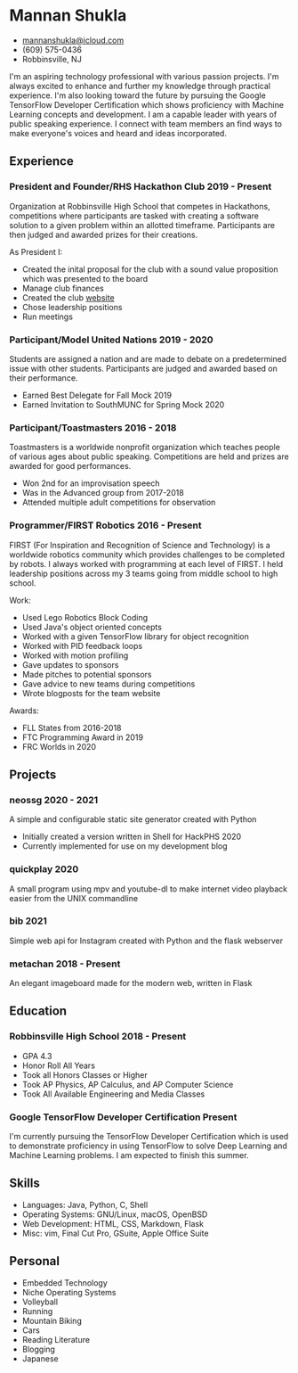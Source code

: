 <!-- The (first) h1 will be used as the <title> of the HTML page -->
# Mannan Shukla

<!-- The unordered list immediately after the h1 will be formatted on a single
line. It is intended to be used for contact details -->
- <mannanshukla@icloud.com>
- (609) 575-0436
- Robbinsville, NJ

<!-- The paragraph after the h1 and ul and before the first h2 is optional. It
is intended to be used for a short summary. -->
I'm an aspiring technology professional with various passion projects. I'm always excited to enhance and further my knowledge through practical experience. I'm also looking toward the future by pursuing the Google TensorFlow Developer Certification which shows proficiency with Machine Learning concepts and development. I am a capable leader with years of public speaking experience. I connect with team members an find ways to make everyone's voices and heard and ideas incorporated.

## Experience

<!-- You have to wrap the "left" and "right" half of these headings in spans by
hand -->
### <span>President and Founder/RHS Hackathon Club</span> <span>2019 - Present</span>

Organization at Robbinsville High School that competes in Hackathons, competitions where participants are tasked with creating a software solution to a given problem within an allotted timeframe. Participants are then judged and awarded prizes for their creations.

As President I:

- Created the inital proposal for the club with a sound value proposition which was presented to the board
- Manage club finances
- Created the club [website](https://rhs-hackathon-club.github.io)
- Chose leadership positions
- Run meetings

### <span>Participant/Model United Nations</span> <span>2019 - 2020</span>

Students are assigned a nation and are made to debate on a predetermined issue with other students. Participants are judged and awarded based on their performance.

- Earned Best Delegate for Fall Mock 2019
- Earned Invitation to SouthMUNC for Spring Mock 2020

### <span>Participant/Toastmasters</span> <span>2016 - 2018</span>

Toastmasters is a worldwide nonprofit organization which teaches people of various ages about public speaking. Competitions are held and prizes are awarded for good performances.

- Won 2nd for an improvisation speech
- Was in the Advanced group from 2017-2018
- Attended multiple adult competitions for observation

### <span>Programmer/FIRST Robotics</span> <span>2016 - Present</span>

FIRST (For Inspiration and Recognition of Science and Technology) is a worldwide robotics community which provides challenges to be completed by robots. I always worked with programming at each level of FIRST. I held leadership positions across my 3 teams going from middle school to high school.

Work:

- Used Lego Robotics Block Coding
- Used Java's object oriented concepts
- Worked with a given TensorFlow library for object recognition
- Worked with PID feedback loops
- Worked with motion profiling
- Gave updates to sponsors
- Made pitches to potential sponsors
- Gave advice to new teams during competitions
- Wrote blogposts for the team website

Awards:

- FLL States from 2016-2018
- FTC Programming Award in 2019
- FRC Worlds in 2020

## Projects

### <span>neossg</span> <span>2020 - 2021</span>

A simple and configurable static site generator created with Python

- Initially created a version written in Shell for HackPHS 2020
- Currently implemented for use on my development blog

### <span>quickplay</span> <span>2020</span>

A small program using mpv and youtube-dl to make internet video playback easier from the UNIX commandline

### <span>bib</span> <span>2021</span>

Simple web api for Instagram created with Python and the flask webserver

### <span>metachan</span> <span>2018 - Present</span>

An elegant imageboard made for the modern web, written in Flask

## Education

### <span>Robbinsville High School</span> <span>2018 - Present</span>

  - GPA 4.3
  - Honor Roll All Years
  - Took all Honors Classes or Higher
  - Took AP Physics, AP Calculus, and AP Computer Science
  - Took All Available Engineering and Media Classes

### <span>Google TensorFlow Developer Certification</span> <span>Present</span>

I'm currently pursuing the TensorFlow Developer Certification which is used to demonstrate proficiency in using TensorFlow to solve Deep Learning and Machine Learning problems. I am expected to finish this summer.

## Skills

 - Languages: Java, Python, C, Shell
 - Operating Systems: GNU/Linux, macOS, OpenBSD
 - Web Development: HTML, CSS, Markdown, Flask
 - Misc: vim, Final Cut Pro, GSuite, Apple Office Suite

## Personal

- Embedded Technology
- Niche Operating Systems
- Volleyball
- Running
- Mountain Biking
- Cars
- Reading Literature
- Blogging
- Japanese
